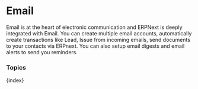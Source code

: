 # Email

Email is at the heart of electronic communication and ERPNext is deeply integrated with Email. You can create multiple email accounts, automatically create transactions like Lead, Issue from incoming emails, send documents to your contacts via ERPnext. You can also setup email digests and email alerts to send you reminders.

### Topics

{index}
